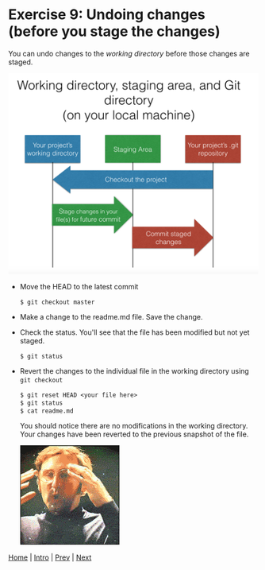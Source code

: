 # Exercise 9: Undoing changes (before you stage the changes)

You can undo changes to the _working directory_ before those changes are staged.

![Git stage diagram](/static/assets/img/git-stage-diagram.png)

- Move the HEAD to the latest commit

  ```
  $ git checkout master
  ```

- Make a change to the readme.md file.  Save the change.

- Check the status.  You'll see that the file has been modified but not yet staged.

  ```
  $ git status
  ```

- Revert the changes to the individual file in the working directory using `git checkout`

  ```
  $ git reset HEAD <your file here>
  $ git status
  $ cat readme.md
  ```

  You should notice there are no modifications in the working directory.  Your changes have been reverted to the previous snapshot of the file.  

  ![Git mind blown](/static/assets/img/giphy-mind-blown1.gif)



[Home](/)   |   [Intro](/intro/)   |   [Prev](/intro/8)   |   [Next](/intro/10)
